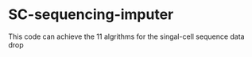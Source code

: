 # SC-sequencing-imputer
This code can achieve the 11 algrithms for the singal-cell sequence data drop
